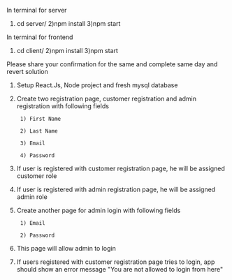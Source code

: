 
In terminal for server 

1) cd server/
2)npm install
3)npm start


In terminal for frontend 

1) cd client/
2)npm install
3)npm start


Please share your confirmation for the same and complete same day and revert solution

1) Setup React.Js, Node project and fresh mysql database

2) Create two registration page, customer registration and admin registration with following fields

        1) First Name

        2) Last Name

        3) Email

        4) Password

3) If user is registered with customer registration page, he will be assigned customer role

4) If user is registered with admin registration page, he will be assigned admin role

5) Create another page for admin login with following fields

        1) Email

        2) Password

6) This page will allow admin to login

7) If users registered with customer registration page tries to login, app should show an error message "You are not allowed to login from here"  
